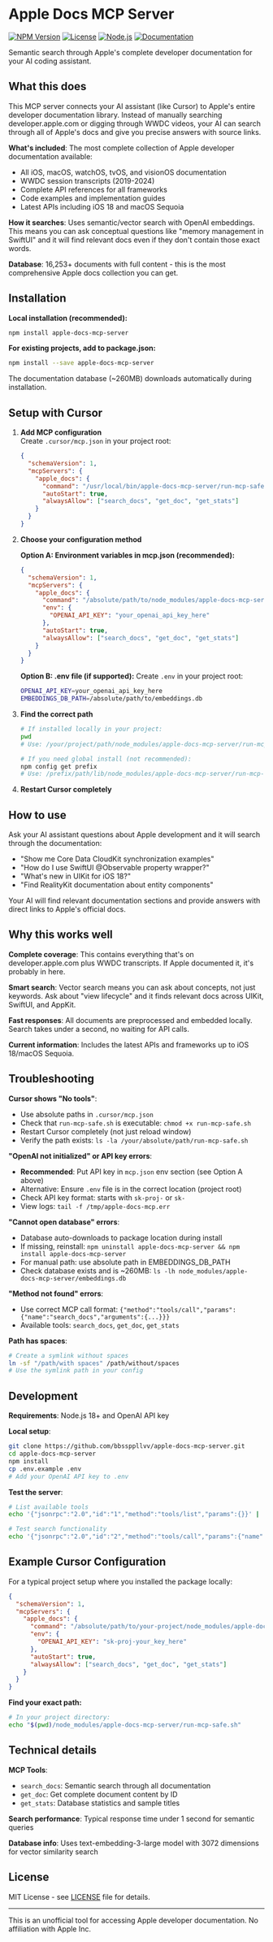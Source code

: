 # Apple Docs MCP Server

[![NPM Version](https://img.shields.io/npm/v/apple-docs-mcp-server)](https://www.npmjs.com/package/apple-docs-mcp-server)
[![License](https://img.shields.io/badge/license-MIT-blue.svg)](LICENSE)
[![Node.js](https://img.shields.io/badge/node.js-18%2B-brightgreen.svg)](https://nodejs.org/)
[![Documentation](https://img.shields.io/badge/docs-16%2C253%2B-orange.svg)](https://github.com/bbssppllvv/apple-docs-mcp-server)

Semantic search through Apple's complete developer documentation for your AI coding assistant.

## What this does

This MCP server connects your AI assistant (like Cursor) to Apple's entire developer documentation library. Instead of manually searching developer.apple.com or digging through WWDC videos, your AI can search through all of Apple's docs and give you precise answers with source links.

**What's included**: The most complete collection of Apple developer documentation available:
- All iOS, macOS, watchOS, tvOS, and visionOS documentation
- WWDC session transcripts (2019-2024) 
- Complete API references for all frameworks
- Code examples and implementation guides
- Latest APIs including iOS 18 and macOS Sequoia

**How it searches**: Uses semantic/vector search with OpenAI embeddings. This means you can ask conceptual questions like "memory management in SwiftUI" and it will find relevant docs even if they don't contain those exact words.

**Database**: 16,253+ documents with full content - this is the most comprehensive Apple docs collection you can get.

## Installation

**Local installation (recommended):**
```bash
npm install apple-docs-mcp-server
```

**For existing projects, add to package.json:**
```bash
npm install --save apple-docs-mcp-server
```

The documentation database (~260MB) downloads automatically during installation.

## Setup with Cursor

1. **Add MCP configuration**  
   Create `.cursor/mcp.json` in your project root:
   ```json
   {
     "schemaVersion": 1,
     "mcpServers": {
       "apple_docs": {
         "command": "/usr/local/bin/apple-docs-mcp-server/run-mcp-safe.sh",
         "autoStart": true,
         "alwaysAllow": ["search_docs", "get_doc", "get_stats"]
       }
     }
   }
   ```

2. **Choose your configuration method**

   **Option A: Environment variables in mcp.json (recommended):**
   ```json
   {
     "schemaVersion": 1,
     "mcpServers": {
       "apple_docs": {
         "command": "/absolute/path/to/node_modules/apple-docs-mcp-server/run-mcp-safe.sh",
         "env": {
           "OPENAI_API_KEY": "your_openai_api_key_here"
         },
         "autoStart": true,
         "alwaysAllow": ["search_docs", "get_doc", "get_stats"]
       }
     }
   }
   ```

   **Option B: .env file (if supported):**
   Create `.env` in your project root:
   ```bash
   OPENAI_API_KEY=your_openai_api_key_here
   EMBEDDINGS_DB_PATH=/absolute/path/to/embeddings.db
   ```

3. **Find the correct path**  
   ```bash
   # If installed locally in your project:
   pwd
   # Use: /your/project/path/node_modules/apple-docs-mcp-server/run-mcp-safe.sh
   
   # If you need global install (not recommended):
   npm config get prefix
   # Use: /prefix/path/lib/node_modules/apple-docs-mcp-server/run-mcp-safe.sh
   ```

4. **Restart Cursor completely**

## How to use

Ask your AI assistant questions about Apple development and it will search through the documentation:

- "Show me Core Data CloudKit synchronization examples"
- "How do I use SwiftUI @Observable property wrapper?"
- "What's new in UIKit for iOS 18?"
- "Find RealityKit documentation about entity components"

Your AI will find relevant documentation sections and provide answers with direct links to Apple's official docs.

## Why this works well

**Complete coverage**: This contains everything that's on developer.apple.com plus WWDC transcripts. If Apple documented it, it's probably in here.

**Smart search**: Vector search means you can ask about concepts, not just keywords. Ask about "view lifecycle" and it finds relevant docs across UIKit, SwiftUI, and AppKit.

**Fast responses**: All documents are preprocessed and embedded locally. Search takes under a second, no waiting for API calls.

**Current information**: Includes the latest APIs and frameworks up to iOS 18/macOS Sequoia.

## Troubleshooting

**Cursor shows "No tools"**:
- Use absolute paths in `.cursor/mcp.json`
- Check that `run-mcp-safe.sh` is executable: `chmod +x run-mcp-safe.sh`  
- Restart Cursor completely (not just reload window)
- Verify the path exists: `ls -la /your/absolute/path/run-mcp-safe.sh`

**"OpenAI not initialized" or API key errors**:
- **Recommended**: Put API key in `mcp.json` env section (see Option A above)
- Alternative: Ensure `.env` file is in the correct location (project root)
- Check API key format: starts with `sk-proj-` or `sk-`
- View logs: `tail -f /tmp/apple-docs-mcp.err`

**"Cannot open database" errors**:  
- Database auto-downloads to package location during install
- If missing, reinstall: `npm uninstall apple-docs-mcp-server && npm install apple-docs-mcp-server`
- For manual path: use absolute path in EMBEDDINGS_DB_PATH
- Check database exists and is ~260MB: `ls -lh node_modules/apple-docs-mcp-server/embeddings.db`

**"Method not found" errors**:
- Use correct MCP call format: `{"method":"tools/call","params":{"name":"search_docs","arguments":{...}}}`
- Available tools: `search_docs`, `get_doc`, `get_stats`

**Path has spaces**:
```bash
# Create a symlink without spaces
ln -sf "/path/with spaces" /path/without/spaces
# Use the symlink path in your config
```

## Development

**Requirements**: Node.js 18+ and OpenAI API key

**Local setup**:
```bash
git clone https://github.com/bbssppllvv/apple-docs-mcp-server.git
cd apple-docs-mcp-server
npm install
cp .env.example .env
# Add your OpenAI API key to .env
```

**Test the server**:
```bash
# List available tools
echo '{"jsonrpc":"2.0","id":"1","method":"tools/list","params":{}}' | ./run-mcp-safe.sh

# Test search functionality  
echo '{"jsonrpc":"2.0","id":"2","method":"tools/call","params":{"name":"search_docs","arguments":{"query":"SwiftUI animation","limit":3}}}' | ./run-mcp-safe.sh
```

## Example Cursor Configuration

For a typical project setup where you installed the package locally:

```json
{
  "schemaVersion": 1,
  "mcpServers": {
    "apple_docs": {
      "command": "/absolute/path/to/your-project/node_modules/apple-docs-mcp-server/run-mcp-safe.sh",
      "env": {
        "OPENAI_API_KEY": "sk-proj-your_key_here"
      },
      "autoStart": true,
      "alwaysAllow": ["search_docs", "get_doc", "get_stats"]
    }
  }
}
```

**Find your exact path:**
```bash
# In your project directory:
echo "$(pwd)/node_modules/apple-docs-mcp-server/run-mcp-safe.sh"
```

## Technical details

**MCP Tools**:
- `search_docs`: Semantic search through all documentation
- `get_doc`: Get complete document content by ID
- `get_stats`: Database statistics and sample titles

**Search performance**: Typical response time under 1 second for semantic queries

**Database info**: Uses text-embedding-3-large model with 3072 dimensions for vector similarity search

## License

MIT License - see [LICENSE](LICENSE) file for details.

---

This is an unofficial tool for accessing Apple developer documentation. No affiliation with Apple Inc.